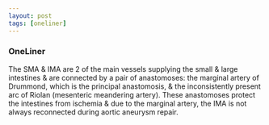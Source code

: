 ```yaml
---
layout: post
tags: [oneliner]
---
```



### OneLiner

The SMA & IMA are 2 of the main vessels supplying the small & large intestines & are connected by a pair of anastomoses: the marginal artery of Drummond, which is the principal anastomosis, & the inconsistently present arc of Riolan (mesenteric meandering artery). These anastomoses protect the intestines from ischemia & due to the marginal artery, the IMA is not always reconnected during aortic aneurysm repair.
